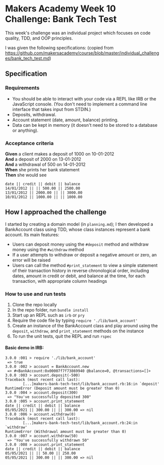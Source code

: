 # Makers Academy Week 10 Challenge: Bank Tech Test

This week's challenge was an individual project which focuses on code quality, TDD, and OOP principles.

I was given the following specifications: (copied from https://github.com/makersacademy/course/blob/master/individual_challenges/bank_tech_test.md)

## Specification

### Requirements

- You should be able to interact with your code via a REPL like IRB or the JavaScript console. (You don't need to implement a command line interface that takes input from STDIN.)
- Deposits, withdrawal.
- Account statement (date, amount, balance) printing.
- Data can be kept in memory (it doesn't need to be stored to a database or anything).

### Acceptance criteria

**Given** a client makes a deposit of 1000 on 10-01-2012  
**And** a deposit of 2000 on 13-01-2012  
**And** a withdrawal of 500 on 14-01-2012  
**When** she prints her bank statement  
**Then** she would see

```
date || credit || debit || balance
14/01/2012 || || 500.00 || 2500.00
13/01/2012 || 2000.00 || || 3000.00
10/01/2012 || 1000.00 || || 1000.00
```

## How I approached the challenge

I started by creating a domain model (in `planning.md`); I then developed a BankAccount class using TDD, whose class instances represent a bank account. Its main features:

- Users can deposit money using the `#deposit` method and withdraw money using the `#withdraw` method
- If a user attempts to withdraw or deposit a negative amount or zero, an error will be raised
- Users can call the method `#print_statement` to view a simple statement of their transaction history in reverse chronological order, including dates, amount in credit or debit, and balance at the time, for each transaction, with appropriate column headings

### How to use and run tests

1. Clone the repo locally
2. In the repo folder, run `bundle install`
3. Start up an REPL such as `irb` or `pry`
4. Require the code file by typing `require './lib/bank_account'`
5. Create an instance of the BankAccount class and play around using the `deposit`, `withdraw`, and `print_statement` methods on the instance
6. To run the unit tests, quit the REPL and run `rspec`

#### Basic demo in IRB:

```
3.0.0 :001 > require './lib/bank_account'
 => true
3.0.0 :002 > account = BankAccount.new
 => #<BankAccount:0x00007f7f73869940 @balance=0, @transactions=[]>
3.0.0 :003 > account.deposit(-500)
Traceback (most recent call last):
        [...]makers-bank-tech-test/lib/bank_account.rb:16:in `deposit'
RuntimeError (Deposit amount must be greater than 0)
3.0.0 :004 > account.deposit(300)
 => "You've successfully deposited 300"
3.0.0 :005 > account.print_statement
date || credit || debit || balance
05/05/2021 || 300.00 || || 300.00 => nil
3.0.0 :006 > account.withdraw(0)
Traceback (most recent call last):
        [...]makers-bank-tech-test/lib/bank_account.rb:24:in `withdraw'
RuntimeError (Withdrawal amount must be greater than 0)
3.0.0 :007 > account.withdraw(50)
 => "You've successfully withdrawn 50"
3.0.0 :008 > account.print_statement
date || credit || debit || balance
05/05/2021 || || 50.00 || 250.00
05/05/2021 || 300.00 || || 300.00 => nil
```
